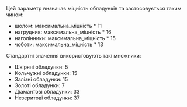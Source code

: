 Цей параметр визначає міцність обладунків та застосовується таким чином:

* шолом: максимальна_міцність * 11
* нагрудник: максимальна_міцність * 16
* наголінники: максимальна_міцність * 15
* чоботи: максимальна_міцність * 13

Стандартні значення використовують такі множники:

* Шкіряні обладунки: 5
* Кольчужні обладунки: 15
* Залізні обладунки: 15
* Золоті обладунки: 7
* Діамантові обладунки: 33
* Незеритові обладунки: 37